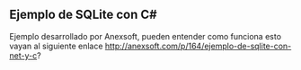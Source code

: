 Ejemplo de SQLite con C#
--------------------------

Ejemplo desarrollado por Anexsoft, pueden entender como funciona esto vayan al siguiente enlace http://anexsoft.com/p/164/ejemplo-de-sqlite-con-net-y-c?